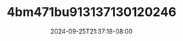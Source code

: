 --- 
title: "4bm471bu913137130120246"
description: "nonton bokep 4bm471bu913137130120246 simontox   baru"
date: 2024-09-25T21:37:18-08:00
file_code: "ojn27hy1uxck"
draft: false
cover: "jnkylhtqnutzw0gv.jpg"
tags: ["indo", "bokep-indo", "bokep-viral", "bokep-ig"]
length: 169
fld_id: "1483865"
foldername: "Anisa toge"
categories: ["Anisa toge"]
views: 0
---